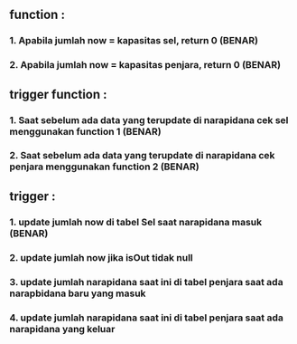 ## function : 
### 1. Apabila jumlah now = kapasitas sel, return 0 (BENAR)
### 2. Apabila jumlah now = kapasitas penjara, return 0 (BENAR)
## trigger function : 
### 1. Saat sebelum ada data yang terupdate di narapidana cek sel menggunakan function 1 (BENAR)
### 2. Saat sebelum ada data yang terupdate di narapidana cek penjara menggunakan function 2 (BENAR)

## trigger : 
### 1. update jumlah now di tabel Sel saat narapidana masuk (BENAR)
### 2. update jumlah now jika isOut tidak null
### 3. update jumlah narapidana saat ini di tabel penjara saat ada narapbidana baru yang masuk
### 4. update jumlah narapidana saat ini di tabel penjara saat ada narapidana yang keluar
